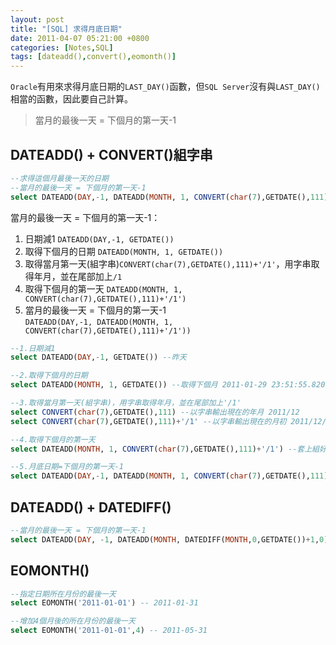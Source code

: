 ```yaml
---
layout: post
title: "[SQL] 求得月底日期"
date: 2011-04-07 05:21:00 +0800
categories: [Notes,SQL]
tags: [dateadd(),convert(),eomonth()]
---
```


`Oracle`有用來求得月底日期的`LAST_DAY()`函數，但`SQL Server`沒有與`LAST_DAY()`相當的函數，因此要自己計算。      

> 當月的最後一天 = 下個月的第一天-1

## DATEADD() + CONVERT()組字串

```sql
--求得這個月最後一天的日期
--當月的最後一天 = 下個月的第一天-1
select DATEADD(DAY,-1, DATEADD(MONTH, 1, CONVERT(char(7),GETDATE(),111)+'/1')) "月底日期"
```

當月的最後一天 = 下個月的第一天-1：
1. 日期減1 `DATEADD(DAY,-1, GETDATE())`
2. 取得下個月的日期 `DATEADD(MONTH, 1, GETDATE())`
3. 取得當月第一天(組字串)`CONVERT(char(7),GETDATE(),111)+'/1'`，用字串取得年月，並在尾部加上`/1`
4. 取得下個月的第一天 `DATEADD(MONTH, 1, CONVERT(char(7),GETDATE(),111)+'/1') `
5. 當月的最後一天 = 下個月的第一天-1        
`DATEADD(DAY,-1, DATEADD(MONTH, 1, CONVERT(char(7),GETDATE(),111)+'/1'))`

```sql
--1.日期減1
select DATEADD(DAY,-1, GETDATE()) --昨天

--2.取得下個月的日期
select DATEADD(MONTH, 1, GETDATE()) --取得下個月 2011-01-29 23:51:55.820

--3.取得當月第一天(組字串)，用字串取得年月，並在尾部加上'/1'
select CONVERT(char(7),GETDATE(),111) --以字串輸出現在的年月 2011/12
select CONVERT(char(7),GETDATE(),111)+'/1' --以字串輸出現在的月初 2011/12/1

--4.取得下個月的第一天
select DATEADD(MONTH, 1, CONVERT(char(7),GETDATE(),111)+'/1') --套上組好的下個月第一天的日期

--5.月底日期=下個月的第一天-1
select DATEADD(DAY,-1, DATEADD(MONTH, 1, CONVERT(char(7),GETDATE(),111)+'/1'))
```


## DATEADD() + DATEDIFF()

```sql
--當月的最後一天 = 下個月的第一天-1
select DATEADD(DAY, -1, DATEADD(MONTH, DATEDIFF(MONTH,0,GETDATE())+1,0))
```

## EOMONTH()

```sql
--指定日期所在月份的最後一天
select EOMONTH('2011-01-01') -- 2011-01-31

--增加4個月後的所在月份的最後一天
select EOMONTH('2011-01-01',4) -- 2011-05-31
```